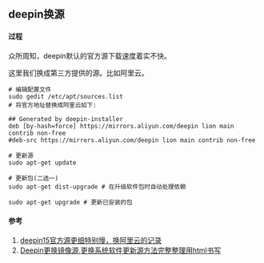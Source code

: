 ## deepin换源

#### 过程
众所周知，deepin默认的官方源下载速度着实不快。

这里我们换成第三方提供的源。比如阿里云。

```SHELL
# 编辑配置文件
sudo gedit /etc/apt/sources.list
# 将官方地址替换成阿里云如下:

## Generated by deepin-installer
deb [by-hash=force] https://mirrors.aliyun.com/deepin lion main contrib non-free
#deb-src https://mirrors.aliyun.com/deepin lion main contrib non-free

# 更新源
sudo apt-get update

# 更新包(二选一)
sudo apt-get dist-upgrade # 在升级软件包时自动处理依赖

sudo apt-get upgrade # 更新已安装的包
```


#### 参考
1. [deepin15官方源更细特别慢，换阿里云的记录](https://blog.csdn.net/mqc19881123/article/details/74016132/ 'deepin15官方源更细特别慢，换阿里云的记录')
1. [Deepin更换镜像源,更换系统软件更新源方法完整整理用html书写](https://blog.csdn.net/baidu_41751590/article/details/89064220 'Deepin更换镜像源,更换系统软件更新源方法完整整理用html书写')